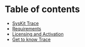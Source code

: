 # Table of contents

* [SysKit Trace](README.md)
* [Requirements](requirements.md)
* [Licensing and Activation](licensing-and-activation.md)
* [Get to know Trace](get-to-know-trace.md)



